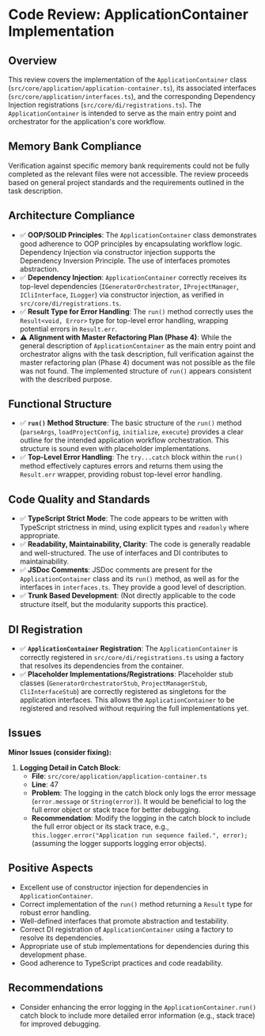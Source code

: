 # Code Review: ApplicationContainer Implementation

## Overview

This review covers the implementation of the `ApplicationContainer` class (`src/core/application/application-container.ts`), its associated interfaces (`src/core/application/interfaces.ts`), and the corresponding Dependency Injection registrations (`src/core/di/registrations.ts`). The `ApplicationContainer` is intended to serve as the main entry point and orchestrator for the application's core workflow.

## Memory Bank Compliance

Verification against specific memory bank requirements could not be fully completed as the relevant files were not accessible. The review proceeds based on general project standards and the requirements outlined in the task description.

## Architecture Compliance

- ✅ **OOP/SOLID Principles**: The `ApplicationContainer` class demonstrates good adherence to OOP principles by encapsulating workflow logic. Dependency Injection via constructor injection supports the Dependency Inversion Principle. The use of interfaces promotes abstraction.
- ✅ **Dependency Injection**: `ApplicationContainer` correctly receives its top-level dependencies (`IGeneratorOrchestrator`, `IProjectManager`, `ICliInterface`, `ILogger`) via constructor injection, as verified in `src/core/di/registrations.ts`.
- ✅ **Result Type for Error Handling**: The `run()` method correctly uses the `Result<void, Error>` type for top-level error handling, wrapping potential errors in `Result.err`.
- ⚠️ **Alignment with Master Refactoring Plan (Phase 4)**: While the general description of `ApplicationContainer` as the main entry point and orchestrator aligns with the task description, full verification against the master refactoring plan (Phase 4) document was not possible as the file was not found. The implemented structure of `run()` appears consistent with the described purpose.

## Functional Structure

- ✅ **`run()` Method Structure**: The basic structure of the `run()` method (`parseArgs`, `loadProjectConfig`, `initialize`, `execute`) provides a clear outline for the intended application workflow orchestration. This structure is sound even with placeholder implementations.
- ✅ **Top-Level Error Handling**: The `try...catch` block within the `run()` method effectively captures errors and returns them using the `Result.err` wrapper, providing robust top-level error handling.

## Code Quality and Standards

- ✅ **TypeScript Strict Mode**: The code appears to be written with TypeScript strictness in mind, using explicit types and `readonly` where appropriate.
- ✅ **Readability, Maintainability, Clarity**: The code is generally readable and well-structured. The use of interfaces and DI contributes to maintainability.
- ✅ **JSDoc Comments**: JSDoc comments are present for the `ApplicationContainer` class and its `run()` method, as well as for the interfaces in `interfaces.ts`. They provide a good level of description.
- ✅ **Trunk Based Development**: (Not directly applicable to the code structure itself, but the modularity supports this practice).

## DI Registration

- ✅ **`ApplicationContainer` Registration**: The `ApplicationContainer` is correctly registered in `src/core/di/registrations.ts` using a factory that resolves its dependencies from the container.
- ✅ **Placeholder Implementations/Registrations**: Placeholder stub classes (`GeneratorOrchestratorStub`, `ProjectManagerStub`, `CliInterfaceStub`) are correctly registered as singletons for the application interfaces. This allows the `ApplicationContainer` to be registered and resolved without requiring the full implementations yet.

## Issues

**Minor Issues (consider fixing):**

1.  **Logging Detail in Catch Block**:
    - **File**: `src/core/application/application-container.ts`
    - **Line**: 47
    - **Problem**: The logging in the catch block only logs the error message (`error.message` or `String(error)`). It would be beneficial to log the full error object or stack trace for better debugging.
    - **Recommendation**: Modify the logging in the catch block to include the full error object or its stack trace, e.g., `this.logger.error("Application run sequence failed.", error);` (assuming the logger supports logging error objects).

## Positive Aspects

- Excellent use of constructor injection for dependencies in `ApplicationContainer`.
- Correct implementation of the `run()` method returning a `Result` type for robust error handling.
- Well-defined interfaces that promote abstraction and testability.
- Correct DI registration of `ApplicationContainer` using a factory to resolve its dependencies.
- Appropriate use of stub implementations for dependencies during this development phase.
- Good adherence to TypeScript practices and code readability.

## Recommendations

- Consider enhancing the error logging in the `ApplicationContainer.run()` catch block to include more detailed error information (e.g., stack trace) for improved debugging.
